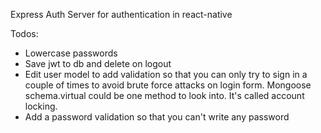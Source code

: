 Express Auth Server for authentication in react-native

Todos:
* Lowercase passwords
* Save jwt to db and delete on logout
* Edit user model to add validation so that you can only try to sign in a couple of times to avoid brute force attacks on login form. Mongoose schema.virtual could be one method to look into. It's called account locking.
* Add a password validation so that you can't write any password

